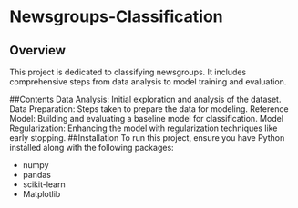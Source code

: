 # Newsgroups-Classification
## Overview
This project is dedicated to classifying newsgroups. It includes comprehensive steps from data analysis to model training and evaluation.

##Contents
Data Analysis: Initial exploration and analysis of the dataset.
Data Preparation: Steps taken to prepare the data for modeling.
Reference Model: Building and evaluating a baseline model for classification.
Model Regularization: Enhancing the model with regularization techniques like early stopping.
##Installation
To run this project, ensure you have Python installed along with the following packages:

* numpy
* pandas
* scikit-learn
* Matplotlib
